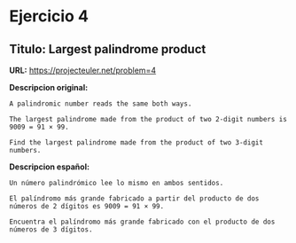 Ejercicio 4
===========

Titulo: Largest palindrome product
----------------------------------

**URL:** https://projecteuler.net/problem=4


**Descripcion original:**

    A palindromic number reads the same both ways. 
    
    The largest palindrome made from the product of two 2-digit numbers is 9009 = 91 × 99.

    Find the largest palindrome made from the product of two 3-digit numbers.

**Descripcion español:**

    Un número palindrómico lee lo mismo en ambos sentidos.
    
    El palíndromo más grande fabricado a partir del producto de dos números de 2 dígitos es 9009 = 91 × 99.

    Encuentra el palíndromo más grande fabricado con el producto de dos números de 3 dígitos.